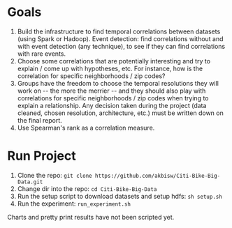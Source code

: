 # Goals
1. Build the infrastructure to find temporal correlations between datasets (using Spark or Hadoop). Event detection: find correlations without and with event detection (any technique), to see if they can find correlations with rare events.
2. Choose some correlations that are potentially interesting and try to explain / come up with hypotheses, etc. For instance, how is the correlation for specific neighborhoods / zip codes?
3. Groups have the freedom to choose the temporal resolutions they will work on -- the more the merrier -- and they should also play with correlations for specific neighborhoods / zip codes when trying to explain a relationship. Any decision taken during the project (data cleaned, chosen resolution, architecture, etc.) must be written down on the final report.
4. Use Spearman's rank as a correlation measure.

# Run Project
1. Clone the repo: `git clone https://github.com/akbisw/Citi-Bike-Big-Data.git`
2. Change dir into the repo: `cd Citi-Bike-Big-Data`
3. Run the setup script to download datasets and setup hdfs: `sh setup.sh`
4. Run the experiment: `run_experiment.sh`

Charts and pretty print results have not been scripted yet.
